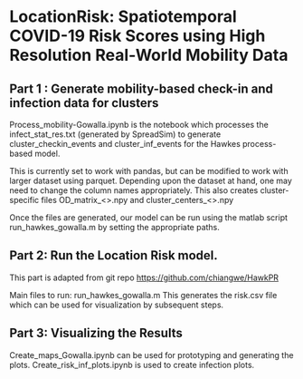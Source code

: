 
# LocationRisk: Spatiotemporal COVID-19 Risk Scores using High Resolution Real-World Mobility Data

## Part 1 : Generate mobility-based check-in and infection data for clusters

Process_mobility-Gowalla.ipynb is the notebook which processes the infect_stat_res.txt (generated by SpreadSim) to generate cluster_checkin_events and cluster_inf_events for the Hawkes process-based model. 

This is currently set to work with pandas, but can be modified to work with larger dataset using parquet. Depending upon the dataset at hand, one may need to change the column names appropriately. This also creates cluster-specific files OD_matrix_<>.npy and cluster_centers_<>.npy

Once the files are generated, our model can be run using the matlab script run_hawkes_gowalla.m by setting the appropriate paths. 

## Part 2: Run the Location Risk model.

This part is adapted from git repo https://github.com/chiangwe/HawkPR

Main files to run: run_hawkes_gowalla.m 
This generates the risk.csv file which can be used for visualization by subsequent steps.

## Part 3: Visualizing the Results

Create_maps_Gowalla.ipynb can be used for prototyping and generating the plots. 
Create_risk_inf_plots.ipynb is used to create infection plots.
